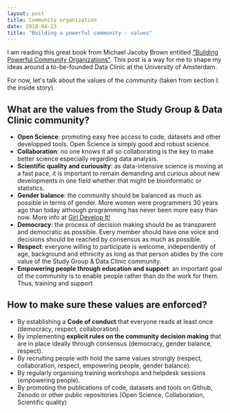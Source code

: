 ```yaml
---
layout: post
title: Community organization
date: 2018-04-23
title: "Building a powerful community - values"
---
```


I am reading this great book from Michael Jacoby Brown entitled ["Building Powerful Community Organizations"](https://www.scheltema.nl/nl/boek/?authortitle=brown-michael-jacoby/building-powerful-community-organizations-9780977151806).
This post is a way for me to shape my ideas around a to-be-founded Data Clinic at the University of Amsterdam.

For now, let's talk about the values of the community (taken from section I: the inside story). 

## What are the values from the Study Group & Data Clinic community?

* **Open Science**: promoting easy free access to code, datasets and other developped tools. Open Science is simply good and robust science. 
* **Collaboration**: no one knows it all so collaborating is the key to make better science especially regarding data analysis.
* **Scientific quality and curiousity**: as data-intensive science is moving at a fast pace, it is important to remain demanding and curious about new developments in one field whether that might be bioinformatic or statistics. 
* **Gender balance**: the community should be balanced as much as possible in terms of gender. More women were programmers 30 years ago than today although programming has never been more easy than now. More info at [Girl Develop It!](https://www.girldevelopit.com/) 
* **Democracy**: the process of decision making should be as transparent and democratic as possible. Every member should have one voice and decisions should be reached by consensus as much as possible.
* **Respect**: everyone willing to participate is welcome, independently of age, background and ethnicity as long as that person abides by the core value of the Study Group & Data Clinic community.
* **Empowering people through education and support**: an important goal of the community is to enable people rather than do the work for them. Thus, training and support 


## How to make sure these values are enforced? 
* By establishing a **Code of conduct** that everyone reads at least once (democracy, respect, collaboration).
* By implementing **explicit rules on the community decision making** that are in place ideally through consensus (democracy, gender balance, respect).
* By recruiting people with hold the same values strongly (respect, collaboration, respect, empowering people, gender balance). 
* By regularly organising training workshops and helpdesk sessions (empowering people). 
* By promoting the publications of code, datasets and tools on Github, Zenodo or other public repositories (Open Science, Collaboration, Scientific quality)

